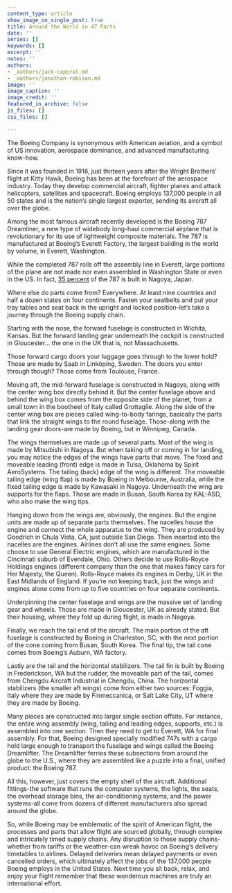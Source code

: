 ```yaml
---
content_type: article
show_image_on_single_post: true
title: Around the World in 47 Parts
date: ''
series: []
keywords: []
excerpt: ''
notes: ''
authors:
- _authors/jack-caporal.md
- _authors/jonathan-robison.md
image: ''
image_caption: ''
image_credit: ''
featured_in_archive: false
js_files: []
css_files: []

---
```

The Boeing Company is synonymous with American aviation, and a symbol of US innovation, aerospace dominance, and advanced manufacturing know-how.

Since it was founded in 1916, just thirteen years after the Wright Brothers’ flight at Kitty Hawk, Boeing has been at the forefront of the aerospace industry. Today they develop commercial aircraft, fighter planes and attack helicopters, satellites and spacecraft. Boeing employs 137,000 people in all 50 states and is the nation’s single largest exporter, sending its aircraft all over the globe.

Among the most famous aircraft recently developed is the Boeing 787 Dreamliner, a new type of widebody long-haul commercial airplane that is revolutionary for its use of lightweight composite materials. The 787 is manufactured at Boeing’s Everett Factory, the largest building in the world by volume, in Everett, Washington.

While the completed 787 rolls off the assembly line in Everett, large portions of the plane are not made nor even assembled in Washington State or even in the US. In fact, [35 percent](http://old.seattletimes.com/html/businesstechnology/2003707208_787globalbuild15.html) of the 787 is built in Nagoya, Japan.

Where else do parts come from? Everywhere. At least nine countries and half a dozen states on four continents. Fasten your seatbelts and put your tray tables and seat back in the upright and locked position-let’s take a journey through the Boeing supply chain. 

Starting with the nose, the forward fuselage is constructed in Wichita, Kansas. But the forward landing gear underneath the cockpit is constructed in Gloucester… the one in the UK that is, not Massachusetts.

Those forward cargo doors your luggage goes through to the lower hold? Those are made by Saab in Linköping, Sweden. The doors you enter through though? Those come from Toulouse, France. 

Moving aft, the mid-forward fuselage is constructed in Nagoya, along with the center wing box directly behind it. But the center fuselage above and behind the wing box comes from the opposite side of the planet, from a small town in the bootheel of Italy called Grottaglie. Along the side of the center wing box are pieces called wing-to-body farings, basically the parts that link the straight wings to the round fuselage. Those-along with the landing gear doors-are made by Boeing, but in Winnipeg, Canada.

The wings themselves are made up of several parts. Most of the wing is made by Mitsubishi in Nagoya. But when taking off or coming in for landing, you may notice the edges of the wings have parts that move. The fixed and moveable leading (front) edge is made in Tulsa, Oklahoma by Spirit AeroSystems. The tailing (back) edge of the wing is different. The moveable tailing edge (wing flap) is made by Boeing in Melbourne, Australia, while the fixed tailing edge is made by Kawasaki in Nagoya. Underneath the wing are supports for the flaps. Those are made in Busan, South Korea by KAL-ASD, who also make the wing tips.

Hanging down from the wings are, obviously, the engines. But the engine units are made up of separate parts themselves. The nacelles house the engine and connect the whole apparatus to the wing. They are produced by Goodrich in Chula Vista, CA, just outside San Diego. Then inserted into the nacelles are the engines. Airlines don’t all use the same engines. Some choose to use General Electric engines, which are manufactured in the Cincinnati suburb of Evendale, Ohio. Others decide to use Rolls-Royce Holdings engines (different company than the one that makes fancy cars for Her Majesty, the Queen). Rolls-Royce makes its engines in Derby, UK in the East Midlands of England. If you’re not keeping track, just the wings and engines alone come from up to five countries on four separate continents.

Underpinning the center fuselage and wings are the massive set of landing gear and wheels. Those are made in Gloucester, UK as already stated. But their housing, where they fold up during flight, is made in Nagoya.

Finally, we reach the tail end of the aircraft. The main portion of the aft fuselage is constructed by Boeing in Charleston, SC, with the next portion of the cone coming from Busan, South Korea. The final tip, the tail cone comes from Boeing’s Auburn, WA factory. 

Lastly are the tail and the horizontal stabilizers. The tail fin is built by Boeing in Frederickson, WA but the rudder, the moveable part of the tail, comes from Chengdu Aircraft Industrial in Chengdu, China. The horizontal stabilizers (the smaller aft wings) come from either two sources: Foggia, Italy where they are made by Finmeccanica, or Salt Lake City, UT where they are made by Boeing. 

Many pieces are constructed into larger single section offsite. For instance, the entire wing assembly (wing, tailing and leading edges, supports, etc.) is assembled into one section. Then they need to get to Everett, WA for final assembly. For that, Boeing designed specially modified 747s with a cargo hold large enough to transport the fuselage and wings called the Boeing Dreamlifter. The Dreamlifter ferries these subsections from around the globe to the U.S., where they are assembled like a puzzle into a final, unified product: the Boeing 787.

All this, however, just covers the empty shell of the aircraft. Additional fittings-the software that runs the computer systems, the lights, the seats, the overhead storage bins, the air-conditioning systems, and the power systems-all come from dozens of different manufacturers also spread around the globe.

So, while Boeing may be emblematic of the spirit of American flight, the processes and parts that allow flight are sourced globally, through complex and intricately timed supply chains. Any disruption to those supply chains-whether from tariffs or the weather-can wreak havoc on Boeing’s delivery timetables to airlines. Delayed deliveries mean delayed payments or even cancelled orders, which ultimately affect the jobs of the 137,000 people Boeing employs in the United States. Next time you sit back, relax, and enjoy your flight remember that these wonderous machines are truly an international effort.